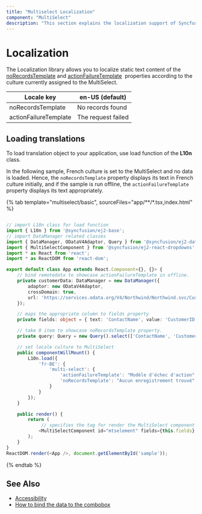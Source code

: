 ```yaml
---
title: "Multiselect Localization"
component: "MultiSelect"
description: "This section explains the localization support of Syncfusion react multiselect component."
---
```


# Localization

The Localization library allows you to localize static text content of the
[noRecordsTemplate](../api/multi-select/#norecordstemplate)
 and [actionFailureTemplate](../api/multi-select/#actionfailuretemplate)
&nbsp;properties according to the culture currently assigned to the MultiSelect.

| Locale key | en-US (default)  |
|------|------|
| noRecordsTemplate |  No records found |
| actionFailureTemplate | The request failed |

## Loading translations

To load translation object to your application, use load function of the **L10n** class.

In the following sample, French culture is set to the MultiSelect and no data is loaded. Hence, the `noRecordsTemplate`
property displays its text in French culture initially, and if the sample is run offline, the `actionFailureTemplate` property
displays its text appropriately.

{% tab template="multiselect/basic", sourceFiles="app/**/*.tsx,index.html" %}

```typescript

// import L10n class for load function
import { L10n } from '@syncfusion/ej2-base';
// import DataManager related classes
import { DataManager, ODataV4Adaptor, Query } from '@syncfusion/ej2-data';
import { MultiSelectComponent } from '@syncfusion/ej2-react-dropdowns';
import * as React from 'react';
import * as ReactDOM from 'react-dom';

export default class App extends React.Component<{}, {}> {
    // bind remotedata to showcase actionFailureTemplate in offline.
    private customerData: DataManager = new DataManager({
        adaptor: new ODataV4Adaptor,
        crossDomain: true,
        url: 'https://services.odata.org/V4/Northwind/Northwind.svc/Customers'
    });

    // maps the appropriate column to fields property
    private fields: object = { text: 'ContactName', value: 'CustomerID' };

    // take 0 item to showcase noRecordsTemplate property.
    private query: Query = new Query().select(['ContactName', 'CustomerID']).take(0);

    // set locale culture to MultiSelect
    public componentWillMount() {
        L10n.load({
            'fr-BE': {
                'multi-select': {
                    'actionFailureTemplate': "Modèle d'échec d'action",
                    'noRecordsTemplate': "Aucun enregistrement trouvé"
                }
            }
        });
    }

    public render() {
        return (
             // specifies the tag for render the MultiSelect component
            <MultiSelectComponent id="mtselement" fields={this.fields} locale="fr-BE" query={this.query} dataSource={this.customerData} placeholder="Sélectionnez un client" />
        );
    }
}
ReactDOM.render(<App />, document.getElementById('sample'));

```

{% endtab %}

## See Also

* [Accessibility](./accessibility/)
* [How to bind the data to the combobox](./data-binding/)